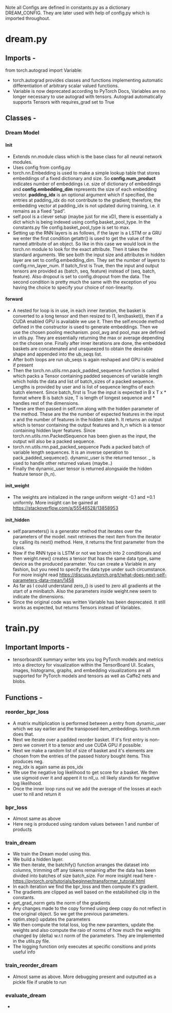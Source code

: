Note all Configs are defined in constants.py as a dictionary DREAM_CONFIG. They are later used with help of config.py which is imported throughout.

# dream.py

## Imports -

from torch.autograd import Variable: 
- torch.autograd provides classes and functions implementing automatic differentiation of arbitrary scalar valued functions.
- Variable is now deprecated according to PyTorch Docs, Variables are no longer necessary to use autograd with tensors. Autograd automatically supports Tensors with requires_grad set to True

## Classes - 

### Dream Model 

#### Init

- Extends nn.module class which is the base class for all neural network modules.
- Uses config from config.py
- torch.nn.Embedding is used to make a simple lookup table that stores embeddings of a fixed dictionary and size. So **config.num_product** indicates number of embeddings i.e. size of dictionary of embeddings and **config.embedding_dim** represents the size of each embedding vector. **padding_idx** is an optional argument which if specified, the entries at padding_idx do not contribute to the gradient; therefore, the embedding vector at padding_idx is not updated during training, i.e. it remains as a fixed “pad”.
- self.pool is a clever setup (maybe just for me xD), there is essentially a dict which is being indexed using config.basket_pool_type. In the constants.py file config.basket_pool_type is set to max.
- Setting up the RNN layers is as follows, if the layer is a LSTM or a GRU we enter the first condition getattr() is used to get the value of the named attribute of an object. So like in this case we would look in the torch.nn module to look for the exact attribute. Then it takes the standard arguments. We see both the input size and attributes in hidden layer are set to config.embedding_dim. They set the number of layers to config.rnn_layer_num. If batch_first is True, then the input and output tensors are provided as (batch, seq, feature) instead of (seq, batch, feature). Also dropout is set to config.dropout from the data. The second condition is pretty much the same with the exception of you having the choice to specify your choice of non-linearity.
  
#### forward

- A nested for loop is in use, in each inner iteration, the basket is converted to a long tensor and then resized to (1, len(basket)), then if a CUDA enabled GPU is available we use it. Then the self.encode method defined in the constructor is used to generate embeddings. Then we use the chosen pooling mechanism. pool_avg and pool_max are defined in utils.py. They are essentially returning the max or average depending on the chosen one. Finally after inner iterations are done, the embedded baskets are concatenated and unsqueezed to obtain the desirable shape and appended into the ub_seqs list.
- After both loops are run ub_seqs is again reshaped and GPU is enabled if present
- Then the torch.nn.utils.rnn.pack_padded_sequence function is called which packs a Tensor containing padded sequences of variable length which holds the data and list of batch_sizes of a packed sequence. Lengths is provided by user and is list of sequence lengths of each batch element. Since batch_first is True the input is expected in B x T x * format where B is batch size, T is length of longest sequence and * handles rest of the dimensions.
- These are then passed in self.rnn along with the hidden parameter of the method. These are the the number of expected features in the input x and the number of features in the hidden state h. It returns an output which is tensor containing the output features and h_n which is a tensor containing hidden layer features. Since torch.nn.utils.rnn.PackedSequence has been given as the input, the output will also be a packed sequence.
- torch.nn.utils.rnn.pad_packed_sequence Pads a packed batch of variable length sequences. It is an inverse operation to pack_padded_sequence(). dynamic_user is the returned tensor. _ is used to handle other returned values (maybe..) 
- Finally the dynamic_user tensor is returned alongsaide the hidden feature tensor (h_n).

#### init_weight

- The weights are initialized in the range uniform weight -0.1 and +0.1 uniformly. More insight can be gained at https://stackoverflow.com/a/55546528/13858953
  
#### init_hidden

- self.parameters() is a generator method that iterates over the parameters of the model. next retrieves the next item from the iterator by calling its next() method. Here, it returns the first parameter from the class.
- Now if the RNN type is LSTM or not we branch into 2 conditionals and then weight.new() creates a tensor that has the same data type, same device as the produced parameter. You can create a Variable in any fashion, but you need to specify the data type under such circumstance. For more insight read https://discuss.pytorch.org/t/what-does-next-self-parameters-data-mean/1458
- As far as I could understand zero_() is used to zero all gradients at the start of a minibatch. Also the parameters inside weight.new seem to indicate the dimensions. 
- Since the original code was written Variable has been deprecated. It still works as expected, but returns Tensors instead of Variables.

# train.py

## Important Imports - 
 
 - tensorboardX summary writer lets you log PyTorch models and metrics into a directory for visualization within the TensorBoard UI. Scalars, images, histograms, graphs, and embedding visualizations are all supported for PyTorch models and tensors as well as Caffe2 nets and blobs.

## Functions - 

### reorder_bpr_loss

- A matrix multiplication is performed between a entry from dynamic_user which we say earlier and the transposed item_embeddings. torch.mm does that.
- Next we iterate over a padded reorder basket. If it's first entry is non-zero we convert it to a tensor and use CUDA GPU if possible.
- Next we make a random list of size of basket and it's elements are chosen from the entries of the passed history bought items. This produces neg.
- neg_idx is again same as pos_idx
- We use the negative log likelihood to get score for a basket. We then use sigmoid over it and appent it to nll_u. nll likely stands for negative log likelihood.
- Once the inner loop runs out we add the average of the losses at each user to nll and return it

### bpr_loss

- Almost same as above
- Here neg is produced using random values between 1 and number of products

### train_dream

- We train the Dream model using this. 
- We build a hidden layer. 
- We then iterate, the batchify() function arranges the dataset into columns, trimming off any tokens remaining after the data has been divided into batches of size batch_size. For more insight read here - https://pytorch.org/tutorials/beginner/transformer_tutorial.html
- In each iteration we find the bpr_loss and then compute it's gradient.
- The gradients are clipped as well based on the estabilished clip in the constants.
- get_grad_norm gets the norm of the gradients
- Any changes made to the copy formed using deep copy do not reflect in the original object. So we get the previous parameters.
- optim.step() updates the parameters
- We then compute the total loss, log the new paramters, update the weights and also compute the raio of norms of how much the weights changed by (delta) w.r.t norm of the parameters. They are implemented in the utils.py file.
- The logging function only executes at specific consitions and prints useful info

### train_reorder_dream

- Almost same as above. More debugging present and outputted as a pickle file if unable to run

### evaluate_dream

- 